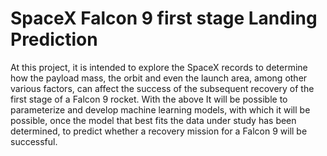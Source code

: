 <h1>SpaceX  Falcon 9 first stage Landing Prediction</h1>

At this project, it is intended to explore the SpaceX records to determine how the payload mass, the orbit and even the launch area, among other various factors, can affect the success of the subsequent recovery of the first stage of a Falcon 9 rocket. With the above It will be possible to parameterize and develop machine learning models, with which it will be possible, once the model that best fits the data under study has been determined, to predict whether a recovery mission for a Falcon 9 will be successful.
